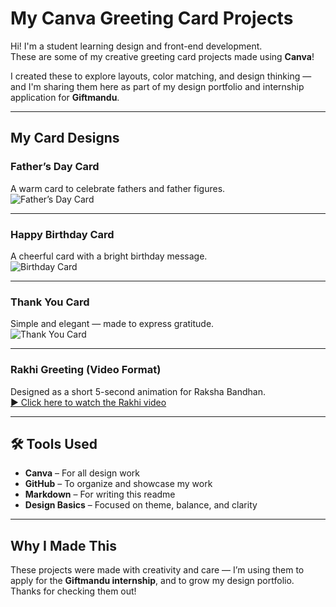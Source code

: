 #  My Canva Greeting Card Projects

Hi!  I'm a student learning design and front-end development.  
These are some of my creative greeting card projects made using **Canva**!

I created these to explore layouts, color matching, and design thinking — and I'm sharing them here as part of my design portfolio and internship application for **Giftmandu**.

---

##  My Card Designs

### Father’s Day Card
A warm card to celebrate fathers and father figures.  
![Father’s Day Card](./fathers_day.png)

---

### Happy Birthday Card
A cheerful card with a bright birthday message.  
![Birthday Card](./birthday_card.png)

---

### Thank You Card
Simple and elegant — made to express gratitude.  
![Thank You Card](./thank_you.png)

---

###  Rakhi Greeting (Video Format)
Designed as a short 5-second animation for Raksha Bandhan.  
 [▶️ Click here to watch the Rakhi video](./rakhi_design.mp4)

---

## 🛠 Tools Used

- **Canva** – For all design work
- **GitHub** – To organize and showcase my work
- **Markdown** – For writing this readme
- **Design Basics** – Focused on theme, balance, and clarity

---

##  Why I Made This

These projects were made with creativity and care — I’m using them to apply for the **Giftmandu internship**, and to grow my design portfolio. Thanks for checking them out! 
